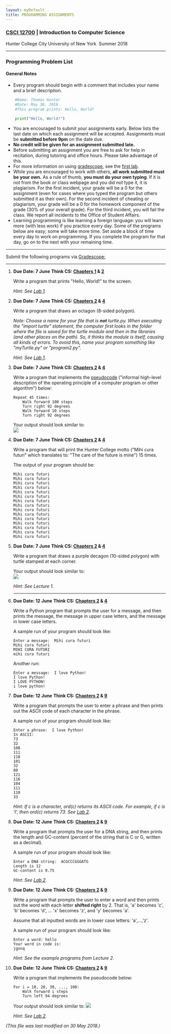 ```yaml
---
layout: myDefault
title: PROGRAMMING ASSIGNMENTS
---
```

### [CSCI 12700](../summer2018.md) | Introduction to Computer Science  
Hunter College City University of New York &nbsp;Summer 2018 

---

### Programming Problem List  


#### General Notes

*   Every program should begin with a comment that includes your name and a brief description.
```python    
    #Name: Thomas Hunter
    #Date: May 30, 2018
    #This program prints: Hello, World!
    
    print("Hello, World!")
```    
*   You are encouraged to submit your assignments early. Below lists the last date on which each assignment will be accepted. Assignments must be **submitted before 9pm** on the date due.
*   **No credit will be given for an assignment submitted late.**
*   Before submitting an assignment you are free to ask for help in recitation, during tutoring and office hours. Please take advantage of this.
*   For more information on using [gradescope](http://www.gradescope.com), see the [first lab](lab1.html).
*   While you are encouraged to work with others, **all work submitted must be your own.** As a rule of thumb, **you must do your own typing**. If it is not from the book or class webpage and you did not type it, it is plagiarism. For the first incident, your grade will be a 0 for the assignment (even for cases where you typed the program but others submitted it as their own). For the second incident of cheating or plagiarism, your grade will be a 0 for the homework component of the grade (30% of your overall grade). For the third incident, you will fail the class. We report all incidents to the Office of Student Affairs.
*   Learning programming is like learning a foreign language: you will learn more (with less work) if you practice every day. Some of the programs below are easy; some will take more time. Set aside a block of time every day to work on programming. If you complete the program for that day, go on to the next with your remaining time.
    

* * *

Submit the following programs via [Gradescope:](http://gradescope.com)

* * *

1.  **Due Date: 7 June** **Think CS: [Chapters 1](https://interactivepython.org/runestone/static/thinkcspy/GeneralIntro/toctree.html) & [2](https://interactivepython.org/runestone/static/thinkcspy/SimplePythonData/toctree.html)**  
    
    Write a program that prints "Hello, World!" to the screen.
    
    _Hint: See [Lab 1](lab1.html)._
    
2.  **Due Date: 7 June** **Think CS: [Chapters 2](https://interactivepython.org/runestone/static/thinkcspy/SimplePythonData/toctree.html) & [4](https://interactivepython.org/runestone/static/thinkcspy/PythonTurtle/toctree.html)**  
    
    Write a program that draws an octagon (8-sided polygon).  
      
    _Note: Choose a name for your file that is **not** turtle.py. When executing the "import turtle" statement, the computer first looks in the folder where the file is saved for the turtle module and then in the libraries (and other places on the path). So, it thinks the module is itself, causing all kinds of errors. To avoid this, name your program something like "myTurtle.py" or "program2.py"._
    
    _Hint: See [Lab 1](lab1.html)._
    
3.  **Due Date: 7 June** **Think CS: [Chapters 2](https://interactivepython.org/runestone/static/thinkcspy/SimplePythonData/toctree.html) & [4](https://interactivepython.org/runestone/static/thinkcspy/PythonTurtle/toctree.html)**  
    
    Write a program that implements the [pseudocode](http://en.wikipedia.org/wiki/Pseudocode) ("informal high-level description of the operating principle of a computer program or other algorithm") below:
    
        Repeat 45 times:
            Walk forward 100 steps
            Turn right 92 degrees
            Walk forward 10 steps
            Turn right 92 degrees
    
    Your output should look similar to:  
    ![](flower.png)
4.  **Due Date: 7 June** **Think CS: [Chapters 2](https://interactivepython.org/runestone/static/thinkcspy/SimplePythonData/toctree.html) & [4](https://interactivepython.org/runestone/static/thinkcspy/PythonTurtle/toctree.html)**  
    
    Write a program that will print the Hunter College motto ("Mihi cura futuri" which translates to: "The care of the future is mine") 15 times.
    
    The output of your program should be:
    
        Mihi cura futuri
        Mihi cura futuri
        Mihi cura futuri
        Mihi cura futuri
        Mihi cura futuri
        Mihi cura futuri
        Mihi cura futuri
        Mihi cura futuri
        Mihi cura futuri
        Mihi cura futuri
        Mihi cura futuri
        Mihi cura futuri
        Mihi cura futuri
        Mihi cura futuri
        Mihi cura futuri
    
5.  **Due Date: 7 June** **Think CS: [Chapters 2](https://interactivepython.org/runestone/static/thinkcspy/SimplePythonData/toctree.html) & [4](https://interactivepython.org/runestone/static/thinkcspy/PythonTurtle/toctree.html)**  
    
    Write a program that draws a purple decagon (10-sided polygon) with turtle stamped at each corner.
    
    Your output should look similar to:  
    ![](stampedDecagon.png)
    
    _Hint: See Lecture 1._
    
    * * *
    
6.  **Due Date: 12 June** **Think CS: [Chapters 2](https://interactivepython.org/runestone/static/thinkcspy/SimplePythonData/toctree.html) & [4](https://interactivepython.org/runestone/static/thinkcspy/PythonTurtle/toctree.html)**  
    
    Write a Python program that prompts the user for a message, and then prints the message, the message in upper case letters, and the message in lower case letters.
    
    A sample run of your program should look like:
    
        Enter a message:  Mihi cura futuri
        Mihi cura futuri
        MIHI CURA FUTURI
        mihi cura futuri
    
    Another run:
    
        Enter a message:  I love Python!
        I love Python!
        I LOVE PYTHON!
        i love python!

7.  **Due Date: 12 June** **Think CS: [Chapters 2](https://interactivepython.org/runestone/static/thinkcspy/SimplePythonData/toctree.html) & [9](http://interactivepython.org/runestone/static/thinkcspy/Strings/toctree.html)**  
    
    Write a program that prompts the user to enter a phrase and then prints out the ASCII code of each character in the phrase.
    
    A sample run of your program should look like:
    
        Enter a phrase:  I love Python!
        In ASCII: 
        73
        32
        108
        111
        118
        101
        32
        80
        121
        116
        104
        111
        110
        33
    
    _Hint: If c is a character, ord(c) returns its ASCII code. For example, if c is 'I', then ord(c) returns 73. See [Lab 2](lab2.html)._
    
8.  **Due Date: 12 June** **Think CS: [Chapters 2](https://interactivepython.org/runestone/static/thinkcspy/SimplePythonData/toctree.html) & [9](http://interactivepython.org/runestone/static/thinkcspy/Strings/toctree.html)**  
    
    Write a program that prompts the user for a DNA string, and then prints the length and GC-content (percent of the string that is C or G, written as a decimal).
    
    A sample run of your program should look like:
    
        Enter a DNA string:  ACGCCCGGGATG
        Length is 12
        GC-content is 0.75
    
    _Hint: See [Lab 2](lab2.html)._
    
9.  **Due Date: 12 June** **Think CS: [Chapters 2](https://interactivepython.org/runestone/static/thinkcspy/SimplePythonData/toctree.html) & [9](http://interactivepython.org/runestone/static/thinkcspy/Strings/toctree.html)**  
    
    Write a program that prompts the user to enter a word and then prints out the word with each letter **shifted right** by 2. That is, 'a' becomes 'c', 'b' becomes 'd', ... 'x' becomes 'z', and 'y' becomes 'a'.
    
    Assume that all inputted words are in lower case letters: 'a',...,'z'.
    
    A sample run of your program should look like:
    
        Enter a word: hello 
        Your word in code is: 
        jgnnq
    
    _Hint: See the example programs from Lecture 2._
    
10.  **Due Date: 12 June** **Think CS: [Chapters 2](https://interactivepython.org/runestone/static/thinkcspy/SimplePythonData/toctree.html) & [9](http://interactivepython.org/runestone/static/thinkcspy/Strings/toctree.html)**  

     Write a program that implements the pseudocode below:

         For i = 10, 20, 30, ..., 100:
             Walk forward i steps
             Turn left 94 degrees

     Your output should look similar to: ![](spiral10.png)

     _Hint: See [Lab 2](lab2.html)._
   
<!--    

11.  **Due Date: 22 February** **Think CS: [Chapters 4](https://interactivepython.org/runestone/static/thinkcspy/PythonTurtle/toctree.html) & [9](http://interactivepython.org/runestone/static/thinkcspy/Strings/toctree.html)**  
    
   Write a program that asks the user for a message and then prints the message out, one character per line, in reverse order.
    
    A sample run of your program should look like:
    
    Enter a message:  I love Python!
    !
    n
    o
    h
    t
    y
    P
    
    e
    v
    o
    l
    
    I
    
    _Hint: See [Lab 2](lab2.html) or Lecture 2 notes._
    
12.  **Due Date: 23 February** **Think CS: [Chapters 2](https://interactivepython.org/runestone/static/thinkcspy/SimplePythonData/toctree.html) & [4](http://interactivepython.org/runestone/static/thinkcspy/PythonTurtle/toctree.html)**  
    
    Modify the program from [Lab 3](lab3.html) to show the shades of green.
    
    Your output should look similar to:  
    ![](shadesOfGreen.png)
    
13.  **Due Date: 26 February** **Think CS: [Chapters 2](https://interactivepython.org/runestone/static/thinkcspy/SimplePythonData/toctree.html) & [4](http://interactivepython.org/runestone/static/thinkcspy/PythonTurtle/toctree.html)**  
    
    Write a program that asks the user for the hexcode of a color and then displays a turtle that color.
    
    A sample run of your program should look like:
    
    Enter a hex string:  #A922A9
    
    and the output should look similar to:  
    ![](../f17/purplyTurtle.png)
    
    _Hint: See [Section 4.3](http://interactivepython.org/runestone/static/thinkcspy/PythonTurtle/InstancesAHerdofTurtles.html) for setting the background color and [Lab 3](lab3.html) for colors._
    
14.  **Due Date: 27 February** **Think CS: [Chapters 2](https://interactivepython.org/runestone/static/thinkcspy/SimplePythonData/toctree.html) & [4](https://interactivepython.org/runestone/static/thinkcspy/PythonTurtle/toctree.html)**  
    
    Write a program that asks the user for a name of an image .png file and the name of an output file. Your program should create a new image that has only the green channel of the original image.
    
    A sample run of your program should look like:
    
    Enter name of the input file:  csBridge.png
    Enter name of the output file:  greenH.png
    
    Sample input and resulting output files:
    
    ![](../f17/csBridge.png) ![](greenH.png)
    
    Note: before submitting your program for grading, remove the commands that show the image (i.e. the ones that pop up the graphics window with the image). The program is graded on a server on the cloud and does not have a graphics window, so, the plt.show() commands will give an error. Instead, the files your program produces are compared pixel-by-pixel to the answer to check for correctness.
    
15.  **Due Date: 28 February** **Think CS: [Chapters 2](https://interactivepython.org/runestone/static/thinkcspy/SimplePythonData/toctree.html) & [4](http://interactivepython.org/runestone/static/thinkcspy/PythonTurtle/toctree.html)**  
    
    Write a program that implements the pseudcode below. Your program should ask the user for a binary number and print out the corresponding decimal number.
    
        Ask user for input, and store in the string, binString.
        Set decNum = 0.
        For each c in binString,
            Set n to be int(c)
            Double decNum and add n to it (decNum = 2 * decNum + n)
        Print decNum
    		
    
    A sample run of the program:
    
    Enter binary number: 10
    Your number in decimal is 2
    
    And another sample run of the program:
    
    Enter binary number: 1111
    Your number in decimal is 15
    
    Note: here's a quick [review](https://www.mathsisfun.com/binary-number-system.html) of binary numbers.
    
    * * *
    
16.  **Due Date: 1 March** **Reading: Think CS: [Section 2.7](http://interactivepython.org/runestone/static/thinkcspy/SimplePythonData/OperatorsandOperands.html)**  
    
    Write a program that converts kilometers to miles. Your program should prompt the user for the number of kilometers and then print out the number of miles.
    
    A useful formula: _miles = 0.621371* kilometers_.
    
    See [Lab 4](lab4.html) for designing Input-Process-Output programs.
    
17.  **Due Date: 2 March** **Reading: Think CS: [Section 2.7](http://interactivepython.org/runestone/static/thinkcspy/SimplePythonData/OperatorsandOperands.html) & [4](http://interactivepython.org/runestone/static/thinkcspy/PythonTurtle/toctree.html)**  
    
    Write a program that implements the pseudocode below:
    
    1\.  Ask the user for the number of hours until the weekend.
    2\.  Print out the days until the weekend (days = hours // 24)
    3\.  Print out the leftover hours (leftover = hours % 24)
    
    A sample run of your program should look like:
    
    Enter number of hours:  27
    Days: 1
    Hours: 3
    
    and another sample run:
    
    Enter number of hours:  52
    Days: 2
    Hours: 4
    
    _Hint: See [Section 2.7](http://interactivepython.org/runestone/static/thinkcspy/SimplePythonData/OperatorsandOperands.html)._
    
18.  **Due Date: 5 March** **Reading: Think CS: [Chapters 4](http://interactivepython.org/runestone/static/thinkcspy/PythonTurtle/toctree.html) & [7](http://interactivepython.org/runestone/static/thinkcspy/Selection/toctree.html)**  
    
    Write a program that asks the user for 5 whole (integer) numbers. For each number, turn the turtle left the degrees entered and then the turtle should move forward 100.
    
    A sample run of your program should look like:
    
    Enter a number: 270
    Enter a number: 100
    Enter a number: 190
    Enter a number: 200
    Enter a number: 80
    
    and the output should look similar to:  
    ![](5turns.png)
    
19.  **Due Date: 6 March** **Reading: Think CS: [Chapters 4](http://interactivepython.org/runestone/static/thinkcspy/PythonTurtle/toctree.html) & [7](http://interactivepython.org/runestone/static/thinkcspy/Selection/toctree.html)**  
    
    Modify the flood map of NYC from [Lab 4](lab4.html) to color the region of the map with elevation greater than 6 feet and less than or equal 20 feet above sea level the color grey (50% red, 50% green, and 50% blue).
    
    Your resulting map should look like:
    
    ![](../f17/floodMap2.png)
    
    and be saved to a file called floodMap.png.
    
    Note: before submitting your program for grading, remove the commands that show the image (i.e. the ones that pop up the graphics window with the image). The program is graded on a server on the cloud and does not have a graphics window, so, the plt.show() commands will give an error. Instead, the files your program produces are compared pixel-by-pixel to the answer to check for correctness.
    
20.  **Due Date: 8 March** **Reading: [Think CS: Section 8.10](http://interactivepython.org/runestone/static/thinkcspy/MoreAboutIteration/2DimensionalIterationImageProcessing.html)**  
    
    Modify the map-mapking program from [Lab 4](lab4.html) to create a map that outlines the coastline. Your program should create a new image, called coast.png with the pixels colored as follows:
    
    *   If the elevation is less than or equal to 0, color the pixel 50% blue (and 0% red and 0% green).
    *   If the elevation is exactly 1, color the pixel 75% red, 75% green, and 75% blue.
    *   Otherwise, the pixel should be colored 50% red, 50% green, and 50% blue.
    
    Your resulting map should look like:
    
    ![](coast.png)
    
    and be saved to a file called coast.png.
    
    Note: before submitting your program for grading, remove the commands that show the image (i.e. the ones that pop up the graphics window with the image). The program is graded on a server on the cloud and does not have a graphics window, so, the plt.show() commands will give an error. Instead, the files your program produces are compared pixel-by-pixel to the answer to check for correctness.
    
    * * *
    
21.  **Due Date: 9 March** **Reading: Think CS: [Chapter 7](http://interactivepython.org/runestone/static/thinkcspy/Selection/toctree.html)**  
    
    Write a program that asks the user for the name of a png file and print the number of pixels that are nearly white (the fraction of red, the fraction of green, and the fraction of blue are all above 0.75).
    
    For example, if your file was of the snow pack in the Sierra Nevada mountains in California in February 2014:
    
    ![](../f17/CaliforniaDrought_02232014_md.png)
    
    then a sample run would be:
    
    Enter file name:  caDrought2014.png
    Snow count is 38010
    
    Note: for this program, you only need to compute the snow count. Showing the image will confuse the grading script, since it's only expecting the snow count.
    
    _Hint: See [Lab 5](lab5.html)_.
    
22.  **Due Date: 12 March** **Reading: [Burch's Logic & Circuits](http://www.toves.org/books/logic/)**  
    
    Write a logical epxression that is equivalent to the circuit that computes the majority of 3 inputs, called in1, in2, in3:
    
    *   If two or more of the inputs are True, then your expression should evaluate to True.
    *   Otherwise (two or more of the inputs are False), then your expression should evaluate to False.
    
    ![](../f17/maj7.png)
    
    Save your expression to a text file. See [Lab 5](lab5.html) for the format for submitting logical expressions to Gradescope.
    
23.  **Due Date: 13 March** **Reading: [Burch's Logic & Circuits](http://www.toves.org/books/logic/)**  
    Build a circuit that has the same behavior as a nor gate (i.e. for the same inputs, gives identical output) using only and, or, and not gates.
    
    ![](norGate.png)
    
    Save your expression to a text file. See [Lab 5](lab5.html) for the format for submitting logical expressions to Gradescope.
    
24.  **Due Date: 14 March** **Reading: Think CS: [Chapters 2](http://interactivepython.org/runestone/static/thinkcspy/SimplePythonData/toctree.html) & [4](http://interactivepython.org/runestone/static/thinkcspy/PythonTurtle/toctree.html)**  
    
    The program [turtleString.py](../f17/turtleString.py) takes a string as input and uses that string to control what the turtle draws on the screen (inspired by [code.org's graph paper programming](https://code.org/curriculum/course2/1/Teacher)). Currently, the program processes the following commands:
    
    *   'F': moves the turtle forward 50 steps
    *   'L': turns the turtle 90 degrees to the left
    *   'R': turns the turtle 90 degrees to the right
    *   '^': lifts the pen
    *   'v': lowers the pen
    
    For example, if the user enters the string "FLFLFLFL^FFFvFLFLFLFL", the turtle would move forward and then turn left. It repeats this 4 times, drawing a square. Next, it lifts the pen and move forward 3, puts the pen back down and draw another square.
    
    Modify this program to allow the user also to specify with the following symbols:
    
    *   'B': moves the turtle backwards 50 steps
    *   'S': makes the turtle stamp
    *   'l': turns the turle 45 degrees to the left
    *   'r': turns the turtle 45 degrees to the right
    *   'p': change the pen color to purple
    
    _Hint: See Lecture 4 notes._
    
25.  **Due Date: 15 March** **Think CS: [Chapter 4](https://interactivepython.org/runestone/static/thinkcspy/PythonTurtle/toctree.html) & [Section 7.4](http://interactivepython.org/runestone/static/thinkcspy/Selection/ConditionalExecutionBinarySelection.html)**
    
    Write a program that uses the turtle package to implement the following pseudocode:
    
    1\.  Ask the user for a whole number.  
    2\.  If that number is even, your turtle should draw a blue line 
        towards the left hand side of the screen. 
    3\.  If that number is odd, your turtle should draw a red line 
        towards the right hand side of the screen.
    
    A sample run of your program should look like:
    
    Enter a whole number: 2
    
    and the output should look similar to:  
    ![](leftTurtle.png)
    
    Another run:
    
    Enter a whole number: -1
    
    and the output should look similar to:  
    ![](rightTurtle.png)  
    
    _Hint: See [Section 7.4](http://interactivepython.org/runestone/static/thinkcspy/Selection/ConditionalExecutionBinarySelection.html) of the Python textbook and Lecture 4 notes._
    
    * * *
    
26.  **Due Date: 16 March** **Reading: [Numpy tutorial (DataCamp)](https://www.datacamp.com/community/tutorials/python-numpy-tutorial)**  
    
    Modify the program from [Lab 6](lab6.html) that displays the [NYC historical population data](../f17/nycHistPop.csv). Your program should ask the user for the borough, an name for the output file, and then display the fraction of the population that has lived in that borough, over time.
    
    A sample run of the program:
    
    Enter borough name:  Queens
    Enter output file name:  qFraction.png
    
    The file qFraction.png:
    
    ![](../f17/qFraction.png)
    
    Note: before submitting your program for grading, remove the commands that show the image (i.e. the ones that pop up the graphics window with the image). The program is graded on a server on the cloud and does not have a graphics window, so, the plt.show() commands will give an error. Instead, the files your program produces are compared pixel-by-pixel to the answer to check for correctness.
    
27.  **Due Date: 19 March** **Reading: [10-mins to Pandas](https://pandas.pydata.org/pandas-docs/stable/10min.html), [DataCamp Pandas](https://www.datacamp.com/community/tutorials/pandas-tutorial-dataframe-python#gs.hnyRaik)**  
    
    Write a program that computes the average and maximum population over time for a borough (entered by the user). Your program should assume that the NYC historical population data file, [nycHistPop.csv](../f17/nycHistPop.csv) is in the same directory.
    
    A sample run of your program:
    
    Enter borough: Staten Island
    Average population:  139814.23076923078
    Maximum population:  474558
    
    and another run:
    
    Enter borough: Brooklyn
    Average population:  1252437.5384615385
    Maximum population:  2738175
    
    _Hint: See [Lab 6](lab6.html)_.
    
28.  **Due Date: 20 March** **Reading: Think CS [Chapter 7](http://interactivepython.org/runestone/static/thinkcspy/Selection/toctree.html)**  
    
    Write a program that asks the user for the hour of the day (in 24 hour time), and prints
    
    *   "Good Morning" if it is strictly before 12,
    *   "Good Afternoon" if it is 12 or greater, but strictly before 17, and
    *   "Good Evening" otherwise.
    
    A sample run:
    
    Enter hour (in 24 hour time):  11
    Good Morning
    
    Another sample run:
    
    Enter hour (in 24 hour time):  20
    Good Evening
    
    And another run:
    
    Enter hour (in 24 hour time):  15
    Good Afternoon
    
29.  **Due Date: 21 March** **Reading: [Ubuntu Terminal Reference Sheet](https://help.ubuntu.com/community/UsingTheTerminal)**  
    
    Write an Unix shell script that prints Hello, World to the screen.
    
    Submit a single text file containing your shell commands. See [Lab 6](lab6.html).
    
30.  **Due Date: 22 March** **Reading: [Burch's Logic & Circuits](http://www.toves.org/books/logic/)**  
    
    Logical gates can be used to do arithmetic on binary numbers. For example, we can write a logical circuit whose output is one more than the inputted number. Our inputs are in1 and in2 and the outputs are stored in out1, out2, and out3.
    
    [![](../f17/incrementCircuit.png)  
    (click to launch new window with circuit)](http://www.neuroproductions.be/logic-lab/index.php?id=80507)
    
    Here is a table of the inputs and outputs:
    
    Inputs
    
    Outputs
    
    Decimal  
    Number
    
    in1
    
    in2
    
    Decimal  
    Number
    
    out1
    
    out2
    
    out3
    
    0
    
    0
    
    0
    
    1
    
    0
    
    0
    
    1
    
    1
    
    0
    
    1
    
    2
    
    0
    
    1
    
    0
    
    2
    
    1
    
    0
    
    3
    
    0
    
    1
    
    1
    
    3
    
    1
    
    1
    
    4
    
    1
    
    0
    
    0
    
    Submit a text file with each of the outputs on a separate line:
    
    #Name:  YourNameHere
    #Date:  April 2017
    #Logical expressions for a 4-bit incrementer
    
    out1 = ...
    out2 = ...
    out3 = ...
    
    Where "..." is replaced by your logical expression (see [Lab 5](lab5.html)).
    
    * * *
    
31.  **Due Date: 23 March** **Reading: [10-mins to Pandas](https://pandas.pydata.org/pandas-docs/stable/10min.html), [DataCamp Pandas](https://www.datacamp.com/community/tutorials/pandas-tutorial-dataframe-python#gs.hnyRaik)**  
    
    Modify the program from [Lab 7](lab7.html) to:
    
    *   asks the user to specify the input file,
    *   asks the user to specify the output file,
    *   makes a plot of the fraction of the total population that are children over time from the data in input file, and
    *   stores the plot in the output file the user specified.
    
    A sample run of the program:
    
    Enter name of input file:  DHS\_2015\_2016.csv
    Enter name of output file:  dhsPlot.png
    
    which produces an output:
    
    ![](../f17/dhsPlot.png)
    
    Note: The grading script is expecting that the label (i.e. name of your new column) is "Fraction Children".
    
32.  **Due Date: 26 March** **Reading: Think CS [Section 6.7](http://interactivepython.org/runestone/static/thinkcspy/Functions/mainfunction.html)**  
    
    Write a program, using a function main() that prints "Hello, World!" to the screen. See [Lab 7](lab7.html).
    
33.  **Due Date: 27 March** **Reading: Think CS [Chapter 9](http://interactivepython.org/runestone/static/thinkcspy/Strings/toctree.html)**  
    
    Write a program that asks the user for a list of nouns (separated by spaces) and approximates the fraction that are plural by counting the fraction that end in "s". Your program should output the total number of words and the fraction that end in "s". You may assume that words are separated by spaces (and ignore the possibility of tabs and punctuation between words.)
    
    A sample run of the program:
    
    Enter nouns: apple bananas cantalopes durian 
    Number of words:  4
    Fraction of your list that is plural is 0.5
    
    And another sample run of the program:
    
    Enter nouns: hats gloves coats glasses scarves
    Number of words:  5
    Fraction of your list that is plural is 1.0 
    
    _Hint: Break this problem into pieces:_
    
    _*   First, count the number of words in the string the user entered (hint: count the number of spaces). Print out the number of words. Make sure this works before going onto the next part.
    *   Next, ignoring the last word (which is a special case and can be dealt with separately), count the number of words ending in 's' (hint: count the number of "s "). Test that this part works before going on to the next step.
    *   Last, check the last word to see if it ends in "s"-- since it's the last word, the "s" will always occur at the same index in the string._
    
    _Implement (and test!) each part and then go on to the next._  
    
34.  **Due Date: 29 March** **Reading: [Burch's Logic & Circuits](http://www.toves.org/books/logic/)**  
    
    Write a logical expression that takes a single input, in1, and **always** returns True. Your expression must only use in1 and the logical operators, and, or, and not
    
    See [Lab 5](lab5.html) for the format for submitting logical expressions to Gradescope.
    
    _Hint: Think about the circuit below:_
    
    ![](../f17/PorNotP.png)
    
35.  **Due Date: 10 April**
    
    Write a program that asks the user for the name of an image, the name of an output file. Your program should then save the lower left quarter of the image to the output file specified by the user.
    
    A sample run of your program should look like:
    
    Enter image file name: hunterLogo.png
    Enter output file: logoLL.png
    
    which would have as input and output:
    
    ![](hunterLogo2.png) ![](logoLL.png)
    
    _Hint: See sample programs from Lectures 4 and 6._
    
    Note: before submitting your program for grading, remove any commands that show the image (i.e. the ones that pop up the graphics window with the image). The program is graded on a server on the cloud and does not have a graphics window, so, the plt.show() commands will give an error. Instead, the files your program produces are compared pixel-by-pixel to the answer to check for correctness.
    
    * * *
    
36.  **Due Date: 11 April** **Reading: [10-mins to Pandas](https://pandas.pydata.org/pandas-docs/stable/10min.html), [DataCamp Pandas](https://www.datacamp.com/community/tutorials/pandas-tutorial-dataframe-python#gs.hnyRaik)**  
    
    Modify the parking ticket program from [Lab 8](lab8.html) to do the following:
    
    *   Ask the user for the name of the input file.
    *   Ask the user for the attribute (column header) to search by.
    
    A sample run:
    
    Enter file name:  Parking\_Violations\_Jan_2016.csv
    Enter attribute:  Vehicle Color
    The 10 worst offenders are:
    WHITE    2801
    WH       2695
    GY       1420
    BK       1153
    BLACK    1054
    BROWN     727
    BL        656
    GREY      574
    SILVE     450
    BLUE      412
    Name: Vehicle Color, dtype: int64
    
    And another run:
    
    Enter file name:  Parking\_Violations\_Jan_2016.csv
    Enter attribute:  Vehicle Year
    The 10 worst offenders are:
    0       3927
    2015    1265
    2014    1143
    2013    1105
    2012     772
    2011     666
    2007     643
    2008     559
    2010     509
    2006     499
    Name: Vehicle Year, dtype: int64
    
37.  **Due Date: 12 April** **Reading: [Github Guide](https://guides.github.com/activities/hello-world/)**  
    
    In [Lab 8](lab8.html), you created a github account. Submit a text file with the name of your account. The grading script is expecting a file with the format:
    
    #Name:  Your name 
    #Date:  April 2017
    #Account name for my github account
    
    AccountNameGoesHere
    
    Note: it takes a few minutes for a newly created github account to be visible. If you submit to gradescope and get a message that the account doesn't exist, wait a few minutes and try again.
    
38.  **Due Date: 13 April** **Reading: Think CS: [Chapter 6](http://interactivepython.org/runestone/static/thinkcspy/Functions/toctree.html)**  
    
    Fill in the missing function, monthString(), in the program, months.py (available at: [https://github.com/stjohn/csci127](https://github.com/stjohn/csci127)). The function should take number between 1 and 12 as a parameter and returns the corresponding month as a string. For example, if the parameter is 1, your function should return "January". If the parameter is 2, your function should return out "February", etc.
    
    Note: The grading scripts are expecting that your function is called monthString(). You need to use that name, since instead of running the entire program, the scripts are "unit testing" the function-- that is, calling that function, in isolation, with differrent inputs to verify that it performs correctly.
    
    _Hint: See notes from Lecture 7 and [Lab 8](lab8.html)._
    
39.  **Due Date: 16 April** **Reading: [10-mins to Pandas](https://pandas.pydata.org/pandas-docs/stable/10min.html), [DataCamp Pandas](https://www.datacamp.com/community/tutorials/pandas-tutorial-dataframe-python#gs.hnyRaik)**  
    
    Write a program that asks the user for a CSV of collision data (see note below about obtaining reported collisions from NYC OpenData). Your program should then list the top three contributing factors for the primary vehichle of collisions ("CONTRIBUTING FACTOR VEHICLE 1") in the file.
    
    A sample run:
    
    Enter CSV file name:  collisionsNewYears2016.csv
    Top three contributing factors for collisions:
    Driver Inattention/Distraction    136
    Unspecified                       119
    Following Too Closely              37
    Name: CONTRIBUTING FACTOR VEHICLE 1, dtype: int64
    
    This assignment uses collision data collected and made publicly by [New York City Open Data](https://nycopendata.socrata.com), and can be found at:
    
    > [https://data.cityofnewyork.us/Public-Safety/NYPD-Motor-Vehicle-Collisions/h9gi-nx95](https://data.cityofnewyork.us/Public-Safety/NYPD-Motor-Vehicle-Collisions/h9gi-nx95).
    
    Since the files are quite large, use the "Filter" option and choose your birthday in 2016 and "Export" (in CSV format) all collisions for that day. We will use this data set for future programs, so, instead of downloading the test files multiple times, save a copy for future use.
    
    _Hint: See [Lab 8](lab8.html) for accessing and analyzing structured data._
    
40.  **Due Date: 17 April** **Reading: Think CS [Chapter 6](http://interactivepython.org/runestone/static/thinkcspy/Functions/toctree.html)**
    
    Write two functions, triangle() and nestedTriangle(). Both functions take two parameters: a turtle and an edge length. The pseudocode for triangle() is:
    
        triangle(t, length):
        1\.  If length > 10:
        2\.     Repeat 3 times:
        3\.         Move t, the turtle, forward length steps.
        4\.         Turn t left 120 degrees.
        5\.     Call triangle with t and length/2.
    
    The pseudocode for nestedTriangle() is very similar:
    
        nestedTriangle(t, length):
        1\.  If length > 10:
        2\.     Repeat 3 times:
        3\.         Move t, the turtle, forward length steps.
        4\.         Turn t left 120 degrees.
        5\.         Call nestedTriangle with t and length/2.
    
    A template program, nestingTrianges.py, is available on the [CSci 127 repo on github](https://github.com/stjohn/csci127). The grading script does not run the whole program, but instead tests your function separately ('unit tests') to determine correctness. As such, the function names must match exactly (else, the scripts cannot find it). Make sure to use the function names from the github program (it is expecting triangle() and nestedTriangle()).
    
    A sample run:
    
    Enter edge length:  160
    
    which would produce:
    
    ![](triangles.png) 
    
    * * *
    
41.  **Due Date: 18 April** **Reading: [Folium Tutorial](http://python-visualization.github.io/folium/docs-master/quickstart.html#Getting-Started)**  
    
    Write a program that uses folium to make a map of New York City. Your map should be centered at (40.75, -74.125) and include a marker for the main campus of Hunter College. The HTML file your program creates should be called: nycMap.html
    
    _Hint: See [Lab 9](lab9.html)._
    
42.  **Due Date: 19 April** **Reading: [Folium Tutorial](http://python-visualization.github.io/folium/docs-master/quickstart.html#Getting-Started)**  
    
    Using folium (see [Lab 9](lab9.html)), write a program that asks the user for the name of a CSV file, name of the output file, and creates a map with markers for all the traffic collisions from the input file.
    
    A sample run:
    
    Enter CSV file name:  collisionsThHunterBday.csv
    Enter output file:  thMap.html
    
    which would produce the html file:
    
    (The demo above is for October 18, 2016 using the time the collision occurred ("TIME") to label each marker and changed the underlying map with the option: tiles="Cartodb Positron" when creating the map.)
    
    This assignment uses collision data collected and made publicly by [New York City Open Data](https://nycopendata.socrata.com). See Programming Problem #39 for details on this data set. When creating datasets to test your program, you will need to filter for both date (to keep the files from being huge) and that there's a location entered. The former is explained above; to check the latter, add the additional filter condition of "LONGITUDE is not blank".
    
    _Hint: For this data set, the names of the columns are "LATITUDE" and "LONGITUDE" (unlike the previous map problem, where the data was stored with "Latitude" and "Longitude")._
    
43.  **Due Date: 20 April** **Reading: Think CS [Chapter 6](http://interactivepython.org/runestone/static/thinkcspy/Functions/toctree.html) and [Chapter 7](http://interactivepython.org/runestone/static/thinkcspy/Selection/toctree.html)**  
    
    Write a function, computeFare(), that takes as two parameters: the zone and the ticket type, and returns the Long Island Railroad fare.
    
    *   If the zone is 1 and the ticket type is "peak", the fare is 8.75.
    *   If the zone is 1 and the ticket type is "off-peak", the fare is 6.25.
    *   If the zone is 2 or 3 and the ticket type is "peak", the fare is 10.25.
    *   If the zone is 2 or 3 and the ticket type is "off-peak", the fare is 7.50.
    *   If the zone is 4 and the ticket type is "peak", the fare is 12.00.
    *   If the zone is 4 and the ticket type is "off-peak", the fare is 8.75.
    *   If the zone is 5, 6, or 7 and the ticket type is "peak", the fare is 13.50.
    *   If the zone is 5, 6, or 7 and the ticket type is "off-peak", the fare is 9.75.
    *   If the zone is greater than 8, return a negative number (since your calculator does not handle inputs that high).
    
    A template program, LIRRtransit.py, is available on the [CSci 127 repo on github](https://github.com/stjohn/csci127). The grading script does not run the whole program, but instead tests your function separately ('unit tests') to determine correctness. As such, the name of the function must match exactly (else, the scripts cannot find it).
    
    A sample run:
    
    Enter the number of zones: 4
    Enter the ticket type (peak/off-peak): off-peak
    The fare is 8.75
    
    And another:
    
    Enter the number of zones: 6
    Enter the ticket type (peak/off-peak): peak
    The fare is 13.5
    
    _Hint: See [Lab 8](lab8.html)._
    
44.  **Due Date: 23 April** **Reading: Think CS: [Chapter 6](http://interactivepython.org/runestone/static/thinkcspy/Functions/toctree.html) and [Folium Tutorial](http://python-visualization.github.io/folium/docs-master/quickstart.html#Getting-Started)**  
    
    Fill in the following functions in a program that maps GIS data from NYC OpenData CSV files and marks the current location and closest point:
    
    *   getData() that asks the user for the name of the CSV and returns a dataframe of the contents.
    *   getColumnNames() that asks the user for the exact name of the columns that contains the latitude and longitude and returns those values as a tuple. Since the NYC OpenData files use different names for the columns in different datasets (such as "Lat", "Latitude", "LATITUDE" for latitude), the program asks for the name of the column as well as the name of the data file.
    *   getLocale() asks the user for latitude and longitude of the user's current location and returns those floating points numbers.
    *   computeDist() that computes the squared distance between two points (x1,y1) and (x2,y2):
        
        > (x1-x2)2 \+ (y1-y2)2
        
    
    A sample run to find the closest CUNY campus to the Brooklyn Navy Yard:
    
    Enter CSV file name: cunyLocations.csv
    Enter column name for latitude: Latitude
    Enter column name for longitude: Longitude
    Enter current latitude: 40.7021
    Enter current longitude: -73.9708
    Enter output file: closestCUNY.html
    
    which would produce the html file:
    
    Another sample run to find the closest recycling bin to Roosevelt Island (using the list of recycling bins from [https://data.cityofnewyork.us/Environment/Litter-Basket-Inventory/es7t-6u8y](https://data.cityofnewyork.us/Environment/Litter-Basket-Inventory/es7t-6u8y)):
    
    Enter CSV file name: recyclingBins.csv
    Enter column name for latitude: Latitude
    Enter column name for longitude: Longitude
    Enter current latitude: 40.7605
    Enter current longitude: -73.951
    Enter output file: recyc.html
    
    which would produce the html file:
    
    A template program, closestPoint.py, is available on the [CSci 127 repo on github](https://github.com/stjohn/csci127). The grading script does not run the whole program, but instead runs each of your functions separately ('unit tests') to determine correctness. As such, the names of the functions must match exactly the ones listed above (else, the scripts cannot find them).
    
    _Hint: See [Lab 9](lab9.html)._
    
45.  **Due Date: 24 April** **Reading: Think CS: [Chapter 6](http://interactivepython.org/runestone/static/thinkcspy/Functions/toctree.html)**  
    
    Fill in the missing functions:
    
    *   average(region): Takes a region of an image and returns the average red, green, and blue values across the region.
    *   setRegion(region,r,g,b): Takes a region of an image and red, green, and blue values, r, g, b. Sets the region so that all points have red values of r, green values of g, and blue values of b.
    
    The functions are part of a program that averages smaller and smaller regions of an image until the underlying scene is visible (inspired by the elegant [koalas to the max](http://koalastothemax.com)).
    
    For example, if you inputted our favorite image, you would see (left to right):
    
    ![](../f17/refined1.png) ![](../f17/refined2.png) ![](../f17/refined3.png) ![](../f17/refined4.png) ![](../f17/refined5.png) ![](../f17/refined6.png) ![](../f17/refined7.png) ![](../f17/refined8.png)
    
    and finally:
    
    ![](../f17/csBridge.png)
    
    A template program, averageImage.py, is available on the [CSci 127 repo on github](https://github.com/stjohn/csci127). The grading script does not run the whole program, but instead runs each of your functions separately ('unit tests') to determine correctness. As such, the names of the functions must match exactly the ones listed above (else, the scripts cannot find them).
    
    _Hint: See notes from Lecture 9._
    
    * * *
    
46.  **Due Date: 25 April** **Reading: Think CS: [Chapter 3](http://interactivepython.org/runestone/static/thinkcspy/Debugging/toctree.html#)**  
    
    Modify the program from [Lab 10](lab10.html) that makes a turtle walk 100 times. Each "walk" is 10 steps forward and the turtle can turn 0,1,2,...,359 degrees (chosen randomly) at the beginning of each walk.
    
    A sample run of your program:
    
    ![](../f17/randomWalk.png)
    
47.  **Due Date: 26 April** **Reading: Think CS: [Debugging Code](http://interactivepython.org/runestone/static/thinkcspy/toctree.html)**  
    
    The program, [errorsHex.py](https://github.com/stjohn/csci127/blob/master/errorsHex.py), has lots of errors. Fix the errors and submit the modified program.
    
    _Hint: See [Lab 10](lab10.html)._
    
48.  **Due Date: 27 April** **Reading: [Ubuntu Terminal Reference Sheet](https://help.ubuntu.com/community/UsingTheTerminal)**  
    
    Write an Unix shell script that does the following:
    
    *   Creates a directory, projectFiles.
    *   Creates 3 additional directories (as subdirectories of projectFiles): source, data, and results.
    
    Submit a single text file containing your shell commands. See [Lab 10](lab10.html).
    
    _Hint: See [Lab 10](lab10.html)._
    
    * * *
    
49.  **Due Date: 30 April** **Reading: [MIPS Wikibooks](https://en.wikibooks.org/wiki/MIPS_Assembly/Instruction_Formats)**  
    
    Write a **simplified machine language program** that prints: I love Python
    
    See [Lab 11](lab11.html) for details on submitting the simplified machine language programs.
    
    _Hint: You may find the following table useful:_
    
    ![](../f17/ASCIITable.png)  
    _(Image from wikimedia commons)_
    
50.  **Due Date: 1 May** **Reading: [MIPS Wikibooks](https://en.wikibooks.org/wiki/MIPS_Assembly/Instruction_Formats)**  
    
    Write a **simplified machine language program** that has register $s0 loop through the numbers 10, 8, 6, ..., 2, 0.
    
    See [Lab 11](lab11.html) for details on submitting the simplified machine language programs.
    
51.  **Due Date: 2 May** **Reading: [Chapter 8](http://interactivepython.org/runestone/static/thinkcspy/MoreAboutIteration/toctree.html)**  
    
    Write a program that asks the user to enter a string. If the user enters an empty string, your program should continue prompting the user for a new string until they enter a non-empty string. Your program should then print out the string entered.
    
    A sample run of your program:
    
    Enter a non-empty string: 
    That was empty.  Try again.
    Enter a non-empty string: 
    That was empty.  Try again.
    Enter a non-empty string: Mihi cura futuri
    You entered: Mihi cura futuri
    
    _Hint: See [Lab 10](lab10.html)._
    
52.  **Due Date: 3 May** **Reading: [Ubuntu Terminal Reference Sheet](https://help.ubuntu.com/community/UsingTheTerminal)**  
    
    Using Unix shell commands, write a script that counts the number of .py files in current working directory.
    
    _Hint: See [Lab 11](lab11.html)._
    
    * * *
    
53.  **Due Date: 7 May** **Reading: [Cplusplus Tutorial](http://www.cplusplus.com/files/tutorial.pdf)**  
    
    Write a **C++ program** that prints "Hello, World!" to the screen.
    
    _Hint: See [Lab 12](lab12.html) for getting started with C++._
    
54.  **Due Date: 8 May** **Reading: [Cplusplus Tutorial](http://www.cplusplus.com/files/tutorial.pdf)**  
    
    Write a **C++ program** that will print "I love Python!" 20 times.
    
    The output of your program should be:
    
    I love Python!
    I love Python!
    I love Python!
    I love Python!
    I love Python!
    I love Python!
    I love Python!
    I love Python!
    I love Python!
    I love Python!
    I love Python!
    I love Python!
    I love Python!
    I love Python!
    I love Python!
    I love Python!
    I love Python!
    I love Python!
    I love Python!
    I love Python!
    
    _Hint: See [Lab 12](lab12.html) for getting started with C++._
    
55.  **Due Date: 9 May** **Reading: [Cplusplus Tutorial](http://www.cplusplus.com/files/tutorial.pdf)**  
    
    Write a **C++ program** that converts kilometers to miles. Your program should prompt the user for the number of kilometers and then print out the number of miles.
    
    A useful formula: _miles = 0.621371* kilometers_.
    
    See [Lab 4](lab4.html) for designing Input-Process-Output programs and [Lab 12](lab12.html) for getting started with C++.
    
56.  **Due Date: 10 May** **Reading: [Cplusplus Tutorial](http://www.cplusplus.com/files/tutorial.pdf)**  
    
    Write a **C++ program** program that asks the user for a number and draws a triangle of that height and width using 'character graphics'.
    
    A sample run:
    
    Enter a number:  6
    \*\*\*\*\*\*
    \*\*\*\*\*
    \*\*\*\*
    \*\*\*
    **
    *
    
    Another sample run:
    
    Enter a number:  3
    \*\*\*
    **
    *
    
    * * *
    
57.  **Due Date: 11 May** **Reading: [Cplusplus Tutorial](http://www.cplusplus.com/files/tutorial.pdf)**  
    
    Write a **C++ program** that asks the user for the month of the year (as a number), and prints
    
    *   "Happy Winter" if it is strictly before 3 or strictly larger than 11,
    *   "Happy Spring" if it is 3 or greater, but strictly before 7, and
    *   "Happy Summer" if it is 7 or greater, but strictly before 9, and
    *   "Happy Fall" otherwise.
    
    A sample run:
    
    Enter month (as a number):  12
    Happy Winter
    
    Another sample run:
    
    Enter month (as a number):  8
    Happy Summer
    
    And another run:
    
    Enter month (as a number):  11
    Happy Fall
    
58.  **Due Date: 14 May** **Reading: [Cplusplus Tutorial](http://www.cplusplus.com/files/tutorial.pdf)**  
    
    Write a **C++ program** that asks the user for the starting amount, and prints out the yearly balance of a savings account, assuming 10% interest, for the first five years.
    
    A sample run:
    
    Please enter the starting amount: 1000
    Year 1  1100.00
    Year 2  1210.00
    Year 3  1331.00
    Year 4  1464.10
    Year 5  1610.51
    
59.  **Due Date: 15 May** **Reading: [Cplusplus Tutorial](http://www.cplusplus.com/files/tutorial.pdf)**  
    
    Write a **C++ program** that asks the user for their age, and continue asking until the number entered positive (that is, greater than 0). That is, write the [Python program](http://pythontutor.com/visualize.html#code=age%20%3D%20int%28input%28'Please%20enter%20age%3A%20'%29%29%0Awhile%20age%20%3C%200%3A%0A%20%20%20%20print%28'Entered%20a%20negative%20number.'%29%0A%20%20%20%20age%20%3D%20int%28input%28'Please%20enter%20age%3A%20'%29%29%0Aprint%28'You%20entered%20your%20age%20as%3A',%20age%29&cumulative=false&curInstr=0&heapPrimitives=false&mode=display&origin=opt-frontend.js&py=3&rawInputLstJSON=%5B%22-3%22,%223%22%5D&textReferences=false) from [Lab 10](lab10.html) in C++.
    
    A sample run:
    
    Please enter age: -6
    Entered a negative number.
    Please enter age: -50
    Entered a negative number.
    Please enter age: 100
    You entered your age as: 100
    
    _Hint: Rewrite the [Python program](http://pythontutor.com/visualize.html#code=age%20%3D%20int%28input%28'Please%20enter%20age%3A%20'%29%29%0Awhile%20age%20%3C%200%3A%0A%20%20%20%20print%28'Entered%20a%20negative%20number.'%29%0A%20%20%20%20age%20%3D%20int%28input%28'Please%20enter%20age%3A%20'%29%29%0Aprint%28'You%20entered%20your%20age%20as%3A',%20age%29&cumulative=false&curInstr=0&heapPrimitives=false&mode=display&origin=opt-frontend.js&py=3&rawInputLstJSON=%5B%22-3%22,%223%22%5D&textReferences=false) from [Lab 10](lab10.html) in C++._
    
60.  **Due Date: 16 May** **Reading: [Cplusplus Tutorial](http://www.cplusplus.com/files/tutorial.pdf)**  
    
    Write a **C++ program** that asks the user for a whole number between -31 and 31 and prints out the number in "[two's complement](https://en.wikipedia.org/wiki/Two%27s_complement)" notation, using the following algorithm:
    
    1.  Ask the user for a number, n.
    2.  If the number is negative, print a 1 and let x = 32 + n.
    3.  If the number is not negative, print a 0 and let x = n.
    4.  Let b = 16.
    5.  While b > 0.5:
        1.  If x >= b then print 1, otherwise print 0
        2.  Let x be the remainder of dividing x by b.
        3.  Let b be b/2.
    6.  Print a new line ('\\n').
    
    A sample run:
    
    Enter a number:  8
    001000
    
    Another run:
    
    Enter a number: -1
    111111
    

Here's [xkcd](http://xkcd.com) on the simplicity of Python:

![](http://imgs.xkcd.com/comics/python.png)

-->

_(This file was last modified on 30 May 2018.)_
